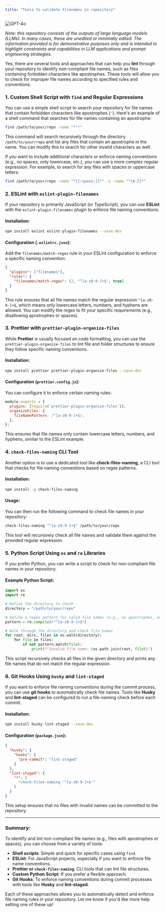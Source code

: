 ```yaml
---
title: "Tools to validate filenames in repository"
---
```

![GPT-4o](https://img.shields.io/badge/GPT--4o-3333FF?style=for-the-badge&logo=openai&logoColor=white)



*Note: this repository consists of the outputs of large language models (LLMs). In many cases, these are unedited or minimally edited. The information provided is for demonstrative purposes only and is intended to highlight constraints and capabilities in LLM applications and prompt engineering strategies.*


Yes, there are several tools and approaches that can help you **lint** through your repository to identify non-compliant file names, such as files containing forbidden characters like apostrophes. These tools will allow you to check for improper file names according to specified rules and conventions.

### 1. **Custom Shell Script with `find` and Regular Expressions**
You can use a simple shell script to search your repository for file names that contain forbidden characters like apostrophes (`'`). Here's an example of a shell command that searches for file names containing an apostrophe:

```bash
find /path/to/your/repo -name "*'*"
```

This command will search recursively through the directory `/path/to/your/repo` and list any files that contain an apostrophe in the name. You can modify this to search for other invalid characters as well.

If you want to include additional characters or enforce naming conventions (e.g., no spaces, only lowercase, etc.), you can use a more complex regular expression. For example, to search for any files with spaces or uppercase letters:

```bash
find /path/to/your/repo -name "*[[:space:]]*" -o -name "*[A-Z]*"
```

### 2. **ESLint with `eslint-plugin-filenames`**
If your repository is primarily JavaScript (or TypeScript), you can use **ESLint** with the `eslint-plugin-filenames` plugin to enforce file naming conventions.

#### Installation:
```bash
npm install eslint eslint-plugin-filenames --save-dev
```

#### Configuration (`.eslintrc.json`):
Add the `filenames/match-regex` rule in your ESLint configuration to enforce a specific naming convention:
```json
{
  "plugins": ["filenames"],
  "rules": {
    "filenames/match-regex": [2, "^[a-z0-9-]+$", true]
  }
}
```

This rule ensures that all file names match the regular expression `^[a-z0-9-]+$`, which means only lowercase letters, numbers, and hyphens are allowed. You can modify the regex to fit your specific requirements (e.g., disallowing apostrophes or spaces).

### 3. **Prettier with `prettier-plugin-organize-files`**
While **Prettier** is usually focused on code formatting, you can use the `prettier-plugin-organize-files` to lint file and folder structures to ensure they follow specific naming conventions.

#### Installation:
```bash
npm install prettier prettier-plugin-organize-files --save-dev
```

#### Configuration (`prettier.config.js`):
You can configure it to enforce certain naming rules:
```js
module.exports = {
  plugins: [require('prettier-plugin-organize-files')],
  organizeFiles: {
    fileNamePattern: /^[a-z0-9-]+$/,
  },
};
```
This ensures that file names only contain lowercase letters, numbers, and hyphens, similar to the ESLint example.

### 4. **`check-files-naming` CLI Tool**
Another option is to use a dedicated tool like **check-files-naming**, a CLI tool that checks for file naming conventions based on regex patterns.

#### Installation:
```bash
npm install -g check-files-naming
```

#### Usage:
You can then run the following command to check file names in your repository:
```bash
check-files-naming "^[a-z0-9-]+$" /path/to/your/repo
```
This tool will recursively check all file names and validate them against the provided regular expression.

### 5. **Python Script Using `os` and `re` Libraries**
If you prefer Python, you can write a script to check for non-compliant file names in your repository.

#### Example Python Script:
```python
import os
import re

# Define the directory to check
directory = "/path/to/your/repo"

# Define a regex pattern for valid file names (e.g., no apostrophes, only lowercase and dashes)
pattern = re.compile(r"^[a-z0-9-]+$")

# Walk through the directory and check file names
for root, dirs, files in os.walk(directory):
    for file in files:
        if not pattern.match(file):
            print(f"Invalid file name: {os.path.join(root, file)}")
```

This script recursively checks all files in the given directory and prints any file names that do not match the regular expression.

### 6. **Git Hooks Using `husky` and `lint-staged`**
If you want to enforce file naming conventions during the commit process, you can use **git hooks** to automatically check file names. Tools like **Husky** and **lint-staged** can be configured to run a file-naming check before each commit.

#### Installation:
```bash
npm install husky lint-staged --save-dev
```

#### Configuration (`package.json`):
```json
{
  "husky": {
    "hooks": {
      "pre-commit": "lint-staged"
    }
  },
  "lint-staged": {
    "*": [
      "check-files-naming '^[a-z0-9-]+$'"
    ]
  }
}
```

This setup ensures that no files with invalid names can be committed to the repository.

---

### Summary:
To identify and lint non-compliant file names (e.g., files with apostrophes or spaces), you can choose from a variety of tools:
- **Shell scripts**: Simple and quick for specific cases using `find`.
- **ESLint**: For JavaScript projects, especially if you want to enforce file name conventions.
- **Prettier or `check-files-naming`**: CLI tools that can lint file structures.
- **Custom Python Script**: If you prefer a flexible approach.
- **Git Hooks**: To enforce naming conventions during commit processes with tools like **Husky** and **lint-staged**.

Each of these approaches allows you to automatically detect and enforce file naming rules in your repository. Let me know if you'd like more help setting one of these up!